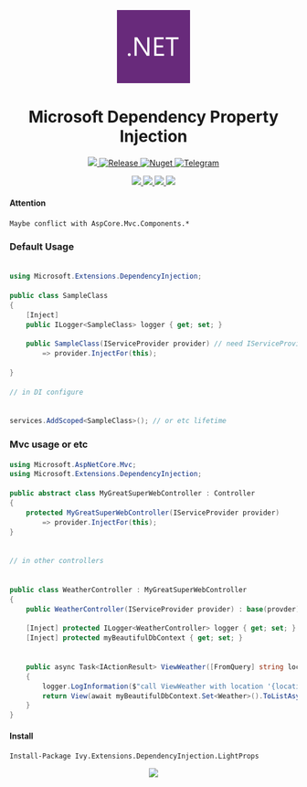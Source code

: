 <!-- Logo -->
<p align="center">
  <a href="#">
    <img height="128" width="128" src="https://raw.githubusercontent.com/0xF6/Ivy.Extensions.DependencyInjection.LightProps/master/icon.png">
  </a>
</p>

<!-- Name -->
<h1 align="center">
  Microsoft Dependency Property Injection
</h1>
<p align="center">
  <a href="#">
    <img alr="MIT License" src="http://img.shields.io/:license-MIT-blue.svg">
    <img alt="Release" src="https://img.shields.io/github/release/0xF6/Ivy.Extensions.DependencyInjection.LightProps.svg">
  </a>
  <a href="https://www.nuget.org/packages/Ivy.Extensions.DependencyInjection.LightProps/">
    <img alt="Nuget" src="https://img.shields.io/nuget/v/Ivy.Extensions.DependencyInjection.LightProps.svg?color=%23884499">
  </a>
  <a href="https://t.me/ivysola">
    <img alt="Telegram" src="https://img.shields.io/badge/Ask%20Me-Anything-1f425f.svg">
  </a>
</p>
<p align="center">
  <a href="#">
    <img src="https://forthebadge.com/images/badges/made-with-c-sharp.svg">
    <img src="https://forthebadge.com/images/badges/ages-12.svg">
    <img src="https://forthebadge.com/images/badges/oooo-kill-em.svg">
    <img src="https://forthebadge.com/images/badges/powered-by-oxygen.svg">
  </a>
</p>


#### Attention
`Maybe conflict with AspCore.Mvc.Components.*`

### Default Usage

```csharp

using Microsoft.Extensions.DependencyInjection;

public class SampleClass 
{
    [Inject]
    public ILogger<SampleClass> logger { get; set; }

    public SampleClass(IServiceProvider provider) // need IServiceProvider for auto resolve props
        => provider.InjectFor(this);

}

// in DI configure


services.AddScoped<SampleClass>(); // or etc lifetime
```


### Mvc usage or etc

```csharp
using Microsoft.AspNetCore.Mvc;
using Microsoft.Extensions.DependencyInjection;

public abstract class MyGreatSuperWebController : Controller
{
    protected MyGreatSuperWebController(IServiceProvider provider)
        => provider.InjectFor(this);
}


// in other controllers


public class WeatherController : MyGreatSuperWebController
{
    public WeatherController(IServiceProvider provider) : base(provder) {}
    
    [Inject] protected ILogger<WeatherController> logger { get; set; }
    [Inject] protected myBeautifulDbContext { get; set; }
    
    
    public async Task<IActionResult> ViewWeather([FromQuery] string location)
    {
        logger.LogInformation($"call ViewWeather with location '{location}' 💫!!1");
        return View(await myBeautifulDbContext.Set<Weather>().ToListAsync());
    }
}

```

#### Install

```
Install-Package Ivy.Extensions.DependencyInjection.LightProps
```


<p align="center">
   <a href="https://ko-fi.com/P5P7YFY5">
    <img src="https://www.ko-fi.com/img/githubbutton_sm.svg">
  </a>
</p>
